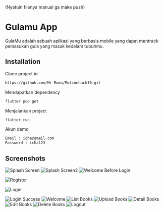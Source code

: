 (Nyatuin filenya manual ga make push)
# Gulamu App

GulaMu adalah sebuah aplikasi yang berbasis mobile yang dapat mentrack pemasukan gula yang masuk kedalam tubuhmu.

## Installation

Clone project ini

```bash
https://github.com/Mr-Roma/Motionhack10.git
```

Mendapatkan dependency

```bash
flutter pub get
```

Menjalankan project

```bash
flutter run
```

Akun demo

```bash
Email : icha@gmail.com
Password : icha123
```

## Screenshots

![Splash Screen](./screenshot/splash_screen.jpeg)
![Splash Screen2](./screenshot/splash_screen2.jpeg)
![Welcome Before Login](./screenshot/welcome_before_login.jpeg)

![Register](./screenshot/register.jpeg)

![Login](./screenshot/login.jpeg)

![Login Success](./screenshot/login_success.jpeg)
![Welcome](./screenshot/welcome.jpeg)
![List Books](./screenshot/list_books.jpeg)
![Upload Books](./screenshot/upload_books.jpeg)
![Detail Books](./screenshot/detail_books.jpeg)
![Edit Books](./screenshot/edit_data.jpeg)
![Delete Books](./screenshot/delete_books.jpeg)
![Logout](./screenshot/logout.jpeg)










